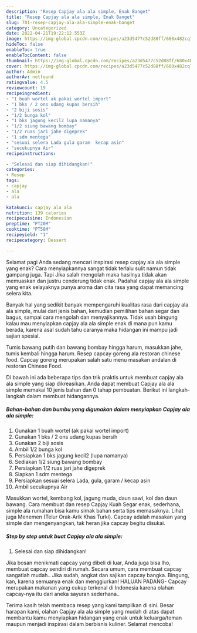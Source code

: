 ```yaml
---
description: "Resep Capjay ala ala simple, Enak Banget"
title: "Resep Capjay ala ala simple, Enak Banget"
slug: 701-resep-capjay-ala-ala-simple-enak-banget
category: Uncategorized
date: 2022-04-21T19:22:12.553Z
image: https://img-global.cpcdn.com/recipes/a23d5477c52d88ff/680x482cq70/capjay-ala-ala-simple-foto-resep-utama.jpg
hideToc: false
enableToc: true
enableTocContent: false
thumbnail: https://img-global.cpcdn.com/recipes/a23d5477c52d88ff/680x482cq70/capjay-ala-ala-simple-foto-resep-utama.jpg
cover: https://img-global.cpcdn.com/recipes/a23d5477c52d88ff/680x482cq70/capjay-ala-ala-simple-foto-resep-utama.jpg
author: Admin
authorAv: notfound
ratingvalue: 4.5
reviewcount: 19
recipeingredient:
- "1 buah wortel ak pakai wortel import"
- "1 bks / 2 ons udang kupas bersih"
- "2 biji sosis"
- "1/2 bunga kol"
- "1 bks jagung kecil2 lupa namanya"
- "1/2 siung bawang bombay"
- "1/2 ruas jari jahe digeprek"
- "1 sdm mentega"
- "sesuai selera Lada gula garam  kecap asin"
- "secukupnya Air"
recipeinstructions:

- "Selesai dan siap dihidangkan!"
categories:
- Resep
tags:
- capjay
- ala
- ala

katakunci: capjay ala ala 
nutrition: 139 calories
recipecuisine: Indonesian
preptime: "PT20M"
cooktime: "PT58M"
recipeyield: "1"
recipecategory: Dessert

---
```



Selamat pagi Anda sedang mencari inspirasi resep capjay ala ala simple yang enak? Cara menyiapkannya sangat tidak terlalu sulit namun tidak gampang juga. Tapi Jika salah mengolah maka hasilnya tidak akan memuaskan dan justru cenderung tidak enak. Padahal capjay ala ala simple yang enak selayaknya punya aroma dan cita rasa yang dapat memancing selera kita.


Banyak hal yang sedikit banyak mempengaruhi kualitas rasa dari capjay ala ala simple, mulai dari jenis bahan, kemudian pemilihan bahan segar dan bagus, sampai cara mengolah dan menyajikannya. Tidak usah bingung kalau mau menyiapkan capjay ala ala simple enak di mana pun kamu berada, karena asal sudah tahu caranya maka hidangan ini mampu jadi sajian spesial.

Tumis bawang putih dan bawang bombay hingga harum, masukkan jahe, tumis kembali hingga harum. Resep capcay goreng ala restoran chinese food. Capcay goreng merupakan salah satu menu masakan andalan di restoran Chinese Food.


Di bawah ini ada beberapa tips dan trik praktis untuk membuat capjay ala ala simple yang siap dikreasikan. Anda dapat membuat Capjay ala ala simple memakai 10 jenis bahan dan 0 tahap pembuatan. Berikut ini langkah-langkah dalam membuat hidangannya.

<!--inarticleads1-->

##### Bahan-bahan dan bumbu yang digunakan dalam menyiapkan Capjay ala ala simple:

1. Gunakan 1 buah wortel (ak pakai wortel import)
1. Gunakan 1 bks / 2 ons udang kupas bersih
1. Gunakan 2 biji sosis
1. Ambil 1/2 bunga kol
1. Persiapkan 1 bks jagung kecil2 (lupa namanya)
1. Sediakan 1/2 siung bawang bombay
1. Persiapkan 1/2 ruas jari jahe digeprek
1. Siapkan 1 sdm mentega
1. Persiapkan sesuai selera Lada, gula, garam / kecap asin
1. Ambil secukupnya Air


Masukkan wortel, kembang kol, jagung muda, daun sawi, kol dan daun bawang. Cara membuat dan resep Capjay Kuah Segar enak, sederhana, simple ala rumahan bisa kamu simak bahan serta tips memasaknya. Lihat juga Menemen (Telur Orak-Arik Khas Turki). Capcay adalah masakan yang simple dan mengenyangkan, tak heran jika capcay begitu disukai. 

<!--inarticleads2-->

##### Step by step untuk buat Capjay ala ala simple:


1. Selesai dan siap dihidangkan!

Jika bosan menikmati capcay yang dibeli di luar, Anda juga bisa lho, membuat capcay sendiri di rumah. Secara umum, cara membuat capcay sangatlah mudah.. Jika sudah, angkat dan sajikan capcay bangka. Bingung, kan, karena semuanya enak dan menggiurkan! HALUAN PADANG- Capcay merupakan makanan yang cukup terkenal di Indonesia karena olahan capcay-nya itu dari aneka sayuran sederhana.. 

Terima kasih telah membaca resep yang kami tampilkan di sini. Besar harapan kami, olahan Capjay ala ala simple yang mudah di atas dapat membantu kamu menyiapkan hidangan yang enak untuk keluarga/teman maupun menjadi inspirasi dalam berbisnis kuliner. Selamat mencoba!
